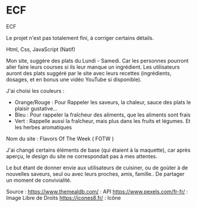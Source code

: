 # ECF
ECF

Le projet n'est pas totalement fini, à corriger certains détails.

Html, Css, JavaScript (Natif)

Mon site, suggère des plats du Lundi - Samedi. Car les personnes pourront aller faire leurs courses si ils leur manque un ingrédient. Les utilisateurs auront des plats suggéré par le site
avec leurs recettes (ingrédients, dosages, et en bonus une vidéo YouTube si disponible).

J'ai choisi les couleurs : 
- Orange/Rouge : Pour Rappeler les saveurs, la chaleur, sauce des plats le plaisir gustative...
- Bleu : Pour rappeler la fraîcheur des aliments, que les aliments sont frais
- Vert : Rappelle aussi la fraîcheur, mais plus dans les fruits et légumes. Et les herbes aromatiques



Nom du site : Flavors Of The Week ( FOTW )


J'ai changé certains éléments de base (qui étaient à la maquette), car après aperçu, le design du site ne correspondait pas à mes attentes. 

Le but étant de donner envie aux utilisateurs de cuisiner, ou de goùter à de nouvelles saveurs, seul ou avec leurs proches, amis, famille.. De partager un moment de convivialité.

Source :
  https://www.themealdb.com/ : API
  https://www.pexels.com/fr-fr/ : Image Libre de Droits
  https://icones8.fr/ : Icône
